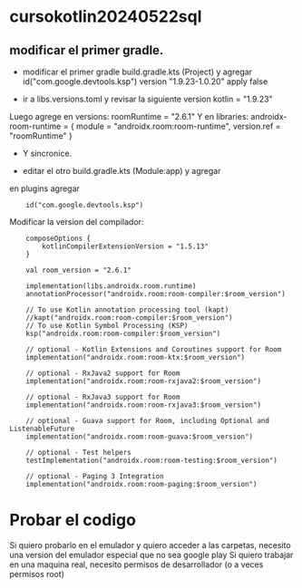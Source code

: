 # cursokotlin20240522sql

## modificar el primer gradle.

* modificar el primer gradle build.gradle.kts (Project) y agregar
id("com.google.devtools.ksp") version "1.9.23-1.0.20" apply false

* ir a libs.versions.toml y revisar la siguiente version
kotlin = "1.9.23"

Luego agrege en versions:
roomRuntime = "2.6.1"
Y en libraries:
androidx-room-runtime = { module = "androidx.room:room-runtime", version.ref = "roomRuntime" }

* Y sincronice.

* editar el otro build.gradle.kts (Module:app) y agregar

en plugins agregar
```
    id("com.google.devtools.ksp")
```

Modificar la version del compilador:
```
    composeOptions {
        kotlinCompilerExtensionVersion = "1.5.13"
    }
```


```
    val room_version = "2.6.1"

    implementation(libs.androidx.room.runtime)
    annotationProcessor("androidx.room:room-compiler:$room_version")

    // To use Kotlin annotation processing tool (kapt)
    //kapt("androidx.room:room-compiler:$room_version")
    // To use Kotlin Symbol Processing (KSP)
    ksp("androidx.room:room-compiler:$room_version")

    // optional - Kotlin Extensions and Coroutines support for Room
    implementation("androidx.room:room-ktx:$room_version")

    // optional - RxJava2 support for Room
    implementation("androidx.room:room-rxjava2:$room_version")

    // optional - RxJava3 support for Room
    implementation("androidx.room:room-rxjava3:$room_version")

    // optional - Guava support for Room, including Optional and ListenableFuture
    implementation("androidx.room:room-guava:$room_version")

    // optional - Test helpers
    testImplementation("androidx.room:room-testing:$room_version")

    // optional - Paging 3 Integration
    implementation("androidx.room:room-paging:$room_version")
```

# Probar el codigo
Si quiero probarlo en el emulador y quiero acceder a las carpetas, necesito una version del emulador especial que no sea google play
Si quiero trabajar en una maquina real, necesito permisos de desarrollador (o a veces permisos root)

